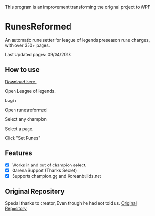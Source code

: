 
This program is an improvement transforming the original project to WPF
# RunesReformed

An automatic rune setter for league of legends preseason rune changes, with over 350+ pages.

Last Updated pages: 09/04/2018

## How to use

[Download here.](https://github.com/GabrielDuarteMG/RunesReformed/releases/download/WPF01/RunesReformed-Setup.exe)

Open League of legends.

Login

Open runesreformed

Select any champion

Select a page.

Click "Set Runes"


## Features
- [x] Works in and out of champion select.
- [x] Garena Support (Thanks Secret)
- [x] Supports champion.gg and Koreanbuilds.net
## Original Repository

Special thanks to creator, Even though he had not told us.
[Original Repository](https://github.com/Fumi24/RunesReformed)
